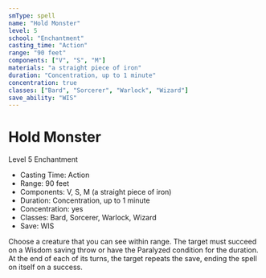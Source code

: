 ```yaml
---
smType: spell
name: "Hold Monster"
level: 5
school: "Enchantment"
casting_time: "Action"
range: "90 feet"
components: ["V", "S", "M"]
materials: "a straight piece of iron"
duration: "Concentration, up to 1 minute"
concentration: true
classes: ["Bard", "Sorcerer", "Warlock", "Wizard"]
save_ability: "WIS"
---
```


# Hold Monster
Level 5 Enchantment

- Casting Time: Action
- Range: 90 feet
- Components: V, S, M (a straight piece of iron)
- Duration: Concentration, up to 1 minute
- Concentration: yes
- Classes: Bard, Sorcerer, Warlock, Wizard
- Save: WIS

Choose a creature that you can see within range. The target must succeed on a Wisdom saving throw or have the Paralyzed condition for the duration. At the end of each of its turns, the target repeats the save, ending the spell on itself on a success.
